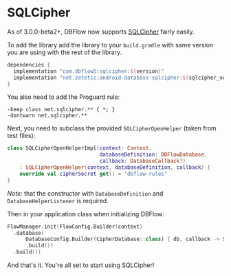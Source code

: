 # SQLCipher

As of 3.0.0-beta2+, DBFlow now supports [SQLCipher](https://www.zetetic.net/sqlcipher/) fairly easily.

To add the library add the library to your `build.gradle` with same version you are using with the rest of the library.

```groovy
dependencies {
  implementation "com.dbflow5:sqlcipher:${version}"
  implementation "net.zetetic:android-database-sqlcipher:${sqlcipher_version}"
}
```

You also need to add the Proguard rule:

```text
-keep class net.sqlcipher.** { *; }
-dontwarn net.sqlcipher.**
```

Next, you need to subclass the provided `SQLCipherOpenHelper` \(taken from test files\):

```kotlin
class SQLCipherOpenHelperImpl(context: Context,
                              databaseDefinition: DBFlowDatabase,
                              callback: DatabaseCallback?)
    : SQLCipherOpenHelper(context, databaseDefinition, callback) {
    override val cipherSecret get() = "dbflow-rules"
}
```

_Note:_ that the constructor with `DatabaseDefinition` and `DatabaseHelperListener` is required.

Then in your application class when initializing DBFlow:

```kotlin
FlowManager.init(FlowConfig.Builder(context)
  .database(
      DatabaseConfig.Builder(CipherDatabase::class) { db, callback -> SQLCipherHelperImpl(context, databaseDefinition, callback))
      .build())
  .build())
```

And that's it. You're all set to start using SQLCipher!


